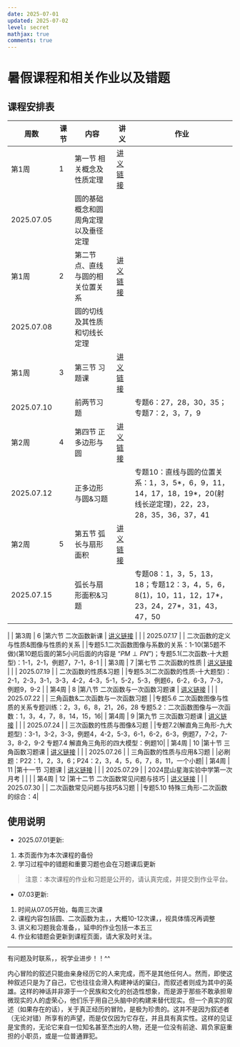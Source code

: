 ```yaml
---
date: 2025-07-01
updated: 2025-07-02
level: secret
mathjax: true
comments: true
---
```


# 暑假课程和相关作业以及错题

## 课程安排表

| 周数       | 课节 | 内容             | 讲义         |作业 |
|------------|------|------------------|--------------|-------|
| 第1周      | 1    | 第一节 相关概念及性质定理      | [讲义链接]() |
| 2025.07.05 |      | 圆的基础概念和圆周角定理以及垂径定理       |              |  |
| 第1周      | 2    |第二节 点、直线与圆的相关位置关系          | [讲义链接]() |
| 2025.07.08|      |圆的切线及其性质和切线长定理         |              |  |
| 第1周      | 3    | 第三节  习题课       | [讲义链接]() | |
| 2025.07.10 |      | 前两节习题         |              |专题6：27，28，30，35；专题7：2，3，7，9  |
| 第2周      | 4    |第四节 正多边形与圆          | [讲义链接]() |  |
| 2025.07.12 |      |正多边形与圆&习题            |              |专题10：直线与圆的位置关系：1，3，5*，6，9，11，14，17，18，19*，20(射线长逆定理)，22，23，28，35，36，37，41 |
| 第2周      | 5    |第五节 弧长与扇形面积          | [讲义链接]() |  |
| 2025.07.15 |      | 弧长与扇形面积&习题      |              |专题08：1，3，5，13，18；专题12：3，4，5，6，8(1)，10，11，12，17*，23，24，27*，31，43，47，50
  |
| 第3周      | 6    |第六节  二次函数新课       | [讲义链接]() | |
| 2025.07.17 |      | 二次函数的定义与性质&图像与性质的关系       |              |专题5.1二次函数图像与系数的关系：1-10(第5题不做)(第10题后面的第5小问后面的内容是 “$PM \perp PN$”)；专题5.1(二次函数-十大题型)：1-1，2-1，例题7，7-1，8-1 | 
| 第3周      | 7    |第七节 二次函数的性质       | [讲义链接]() | |
| 2025.07.19 |      | 二次函数的性质&习题      |              |专题5.3(二次函数的性质-十大题型)：2-1，2-3，3-1，3-3，4-2，4-3，5-1，5-2，5-3，例题6，6-2，6-3，7-3，例题9，9-2 |
| 第4周      | 8    |第八节  二次函数与一次函数习题课       | [讲义链接]() | |
| 2025.07.22 |      | 三角函数&二次函数与一次函数习题      |              |专题5.6 二次函数图像与性质的关系专题训练：2，3，6，8，21，26，28 专题5.2：二次函数图像与一次函数：1，3，4，7，8，14，15，16|
| 第4周      | 9    |第九节  三次函数习题课       | [讲义链接]() | |
| 2025.07.24 |      | 三次函数的性质与图像&习题      |              |专题7.2(解直角三角形-九大题型)：3-1，3-2，3-3，例题4，4-2，5-3，6-1，6-2，6-3，例题7，7-2，7-3，8-2，9-2 专题7.4 解直角三角形的四大模型：例题10|
| 第4周     | 10   |第十节  三角函数习题课       | [讲义链接]() | |
| 2025.07.26 |      | 三角函数的性质与应用&习题      |              |必刷题：P22：1，2，3，6；P24：2，3，4，5，6，7，8，11，一个小题|
| 第4周      | 11   |第十一节  习题课       | [讲义链接]() | |
| 2025.07.29 |      | 2024昆山星海实验中学第一次月考      |              | |
| 第4周      | 12   |第十二节  二次函数常见问题与技巧       | [讲义链接]() | |
| 2025.07.30 |      | 二次函数常见问题与技巧&习题      |              |专题5.10 特殊三角形-二次函数的综合：4|
## 使用说明
- 2025.07.01更新:
1. 本页面作为本次课程的备份
2. 学习过程中的错题和重要习题也会在习题课后更新

> 注意：本次课程的作业和习题是公开的，请认真完成，并提交到作业平台。

- 07.03更新:
1. 时间从07.05开始，每周三次课
2. 课程内容包括圆、二次函数为主，，大概10-12次课，，视具体情况再调整
3. 讲义和习题我会准备，，延申的作业包括一本五三
4. 作业和错题会更新到课程页面，请大家及时关注。

---
有问题及时联系，，祝学业进步！！^^

内心冒险的叙述只能由亲身经历它的人来完成，而不是其他任何人。然而，即使这种叙述只是为了自己，它也往往会滑入构建神话的窠臼，而叙述者则成为其中的英雄。这样的神话并非源于一个民族和文化的创造性想象，而是源于那些不敢承担卑微现实的人的虚荣心，他们乐于用自己头脑中的构建来替代现实。但一个真实的叙述（如果存在的话），关于真正经历的冒险，是极为珍贵的。这并不是因为叙述者（无论对错）所享有的声望，而是仅仅因为它存在，并且具有真实性。这样的见证是宝贵的，无论它来自一位知名甚至杰出的人物，还是一位没有前途、肩负家庭重担的小职员，或是一位普通罪犯。

